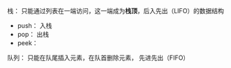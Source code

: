 栈： 只能通过列表在一端访问，这一端成为**栈顶**，后入先出（LIFO）的数据结构

+ push： 入栈
+ pop： 出栈
+ peek： 


队列： 只能在队尾插入元素，在队首删除元素， 先进先出（FIFO）

